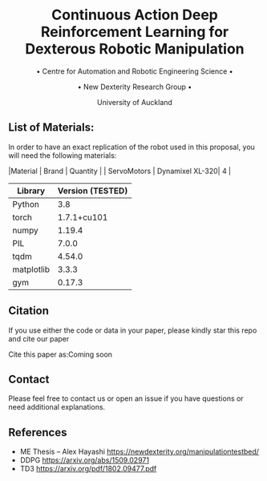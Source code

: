 <h1 align="center">
  <br>
Continuous Action Deep Reinforcement Learning for Dexterous Robotic Manipulation
  <br>
 </h1>
 
  <p align="center">
    • Centre for Automation and Robotic Engineering Science •
  </p>

  <p align="center">
    • New Dexterity Research Group •
  </p>
  
  <p align="center">
    University of Auckland
  </p>
  
  







## List of Materials:
In order to have an exact replication of the robot used in this proposal, you will need the following materials:

|Material      | Brand           | Quantity | 
| ServoMotors  | Dynamixel XL-320| 4  |

|Library         | Version (TESTED) |
|----------------------|----|
| Python | 3.8|
| torch | 1.7.1+cu101|
| numpy | 1.19.4|
| PIL |  7.0.0 |
| tqdm|  4.54.0|
| matplotlib|  3.3.3|
| gym| 0.17.3|






## Citation
If you use either the code or data in your paper, please kindly star this repo and cite our paper

Cite this paper as:Coming soon


## Contact
Please feel free to contact us or open an issue if you have questions or need additional explanations.

## References
- ME Thesis – Alex Hayashi  https://newdexterity.org/manipulationtestbed/
- DDPG https://arxiv.org/abs/1509.02971 
- TD3  https://arxiv.org/pdf/1802.09477.pdf
